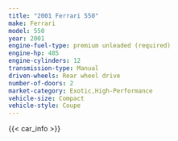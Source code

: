 ```yaml
---
title: "2001 Ferrari 550"
make: Ferrari
model: 550
year: 2001
engine-fuel-type: premium unleaded (required)
engine-hp: 485
engine-cylinders: 12
transmission-type: Manual
driven-wheels: Rear wheel drive
number-of-doors: 2
market-category: Exotic,High-Performance
vehicle-size: Compact
vehicle-style: Coupe
---
```


{{< car_info >}}
